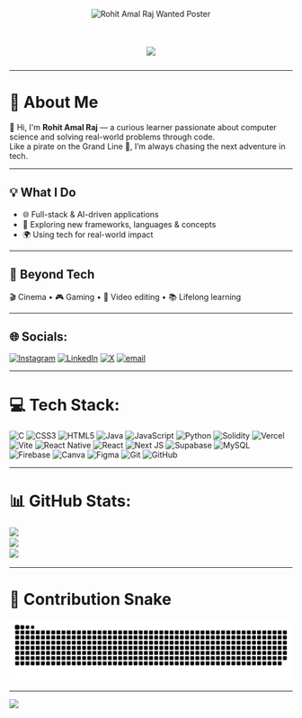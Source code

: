 <p align="center">
  <img src="https://blue-genuine-deer-333.mypinata.cloud/ipfs/bafybeia3keitzac674ukxpauizugvgpaxnxwd5y2k74a5332zdpg4ff4c4" alt="Rohit Amal Raj Wanted Poster" width="500"/>
</p>

<h1 align="center">
  <img src="https://readme-typing-svg.herokuapp.com?font=Pirata+One&size=30&duration=4000&pause=1000&color=FFD700&center=true&vCenter=true&width=950&lines=“I'm+gonna+be+King+of+the+Pirates!”+-+Monkey+D.+Luffy;“Inherited+will+never+dies.”+-+Gol+D.+Roger;“Fear+isn’t+evil.+It+shows+you+your+weakness.”+-+Gild+Teszoro;“Protect+what+matters+to+you+no+matter+what.”+-+Roronoa+Zoro;“When+do+you+think+people+die?+When+they+are+forgotten.”+-+Dr.+Hiluluk;“Power+alone+isn't+enough+to+conquer+the+sea.”+-+Jinbe;“A+man+dies+when+he+is+forgotten,+not+when+he+loses.”+-+Dr.+Hiluluk;“No+one+can+stop+me+from+dreaming.”+-+Monkey+D.+Luffy;“I+have+a+crew+that+loves+me.”+-+Sanji;“The+one+who+wins+becomes+justice.”+-+Donquixote+Doflamingo" />
</h1>

---

# 👾 About Me  

👋 Hi, I'm **Rohit Amal Raj** — a curious learner passionate about computer science and solving real-world problems through code.  
Like a pirate on the Grand Line 🌊, I’m always chasing the next adventure in tech.  

---

## 💡 What I Do  
- 🌐 Full-stack & AI-driven applications  
- 🧠 Exploring new frameworks, languages & concepts  
- 🌍 Using tech for real-world impact  

---

## 🌱 Beyond Tech  
🎬 Cinema • 🎮 Gaming • 🎥 Video editing • 📚 Lifelong learning  

---

## 🌐 Socials:
[![Instagram](https://img.shields.io/badge/Instagram-%23E4405F.svg?logo=Instagram&logoColor=white)](https://instagram.com/pov.roh1t) 
[![LinkedIn](https://img.shields.io/badge/LinkedIn-%230077B5.svg?logo=linkedin&logoColor=white)](https://linkedin.com/in/rohit-amal-raj) 
[![X](https://img.shields.io/badge/X-black.svg?logo=X&logoColor=white)](https://x.com/Rohitamalraj) 
[![email](https://img.shields.io/badge/Email-D14836?logo=gmail&logoColor=white)](mailto:rohitamalraj@gmail.com) 

---

# 💻 Tech Stack:
![C](https://img.shields.io/badge/c-%2300599C.svg?style=for-the-badge&logo=c&logoColor=white) 
![CSS3](https://img.shields.io/badge/css3-%231572B6.svg?style=for-the-badge&logo=css3&logoColor=white) 
![HTML5](https://img.shields.io/badge/html5-%23E34F26.svg?style=for-the-badge&logo=html5&logoColor=white) 
![Java](https://img.shields.io/badge/java-%23ED8B00.svg?style=for-the-badge&logo=openjdk&logoColor=white) 
![JavaScript](https://img.shields.io/badge/javascript-%23323330.svg?style=for-the-badge&logo=javascript&logoColor=%23F7DF1E) 
![Python](https://img.shields.io/badge/python-3670A0?style=for-the-badge&logo=python&logoColor=ffdd54) 
![Solidity](https://img.shields.io/badge/Solidity-%23363636.svg?style=for-the-badge&logo=solidity&logoColor=white) 
![Vercel](https://img.shields.io/badge/vercel-%23000000.svg?style=for-the-badge&logo=vercel&logoColor=white) 
![Vite](https://img.shields.io/badge/vite-%23646CFF.svg?style=for-the-badge&logo=vite&logoColor=white) 
![React Native](https://img.shields.io/badge/react_native-%2320232a.svg?style=for-the-badge&logo=react&logoColor=%2361DAFB) 
![React](https://img.shields.io/badge/react-%2320232a.svg?style=for-the-badge&logo=react&logoColor=%2361DAFB) 
![Next JS](https://img.shields.io/badge/Next-black?style=for-the-badge&logo=next.js&logoColor=white) 
![Supabase](https://img.shields.io/badge/Supabase-3ECF8E?style=for-the-badge&logo=supabase&logoColor=white) 
![MySQL](https://img.shields.io/badge/mysql-4479A1.svg?style=for-the-badge&logo=mysql&logoColor=white) 
![Firebase](https://img.shields.io/badge/firebase-a08021?style=for-the-badge&logo=firebase&logoColor=ffcd34) 
![Canva](https://img.shields.io/badge/Canva-%2300C4CC.svg?style=for-the-badge&logo=Canva&logoColor=white) 
![Figma](https://img.shields.io/badge/figma-%23F24E1E.svg?style=for-the-badge&logo=figma&logoColor=white) 
![Git](https://img.shields.io/badge/git-%23F05033.svg?style=for-the-badge&logo=git&logoColor=white) 
![GitHub](https://img.shields.io/badge/github-%23121011.svg?style=for-the-badge&logo=github&logoColor=white)

---

# 📊 GitHub Stats:
![](https://github-readme-stats.vercel.app/api?username=Rohitamalraj&theme=dark&hide_border=false&include_all_commits=true&count_private=true)<br/>
![](https://nirzak-streak-stats.vercel.app/?user=Rohitamalraj&theme=dark&hide_border=false)<br/>
![](https://github-readme-stats.vercel.app/api/top-langs/?username=Rohitamalraj&theme=dark&hide_border=false&include_all_commits=true&count_private=true&layout=compact)

---

# 🐍 Contribution Snake
<p align="center">
  <img src="https://raw.githubusercontent.com/Platane/snk/output/github-contribution-grid-snake-dark.svg" alt="snake animation" />
</p>

---

[![](https://visitcount.itsvg.in/api?id=Rohitamalraj&icon=0&color=0)](https://visitcount.itsvg.in)
